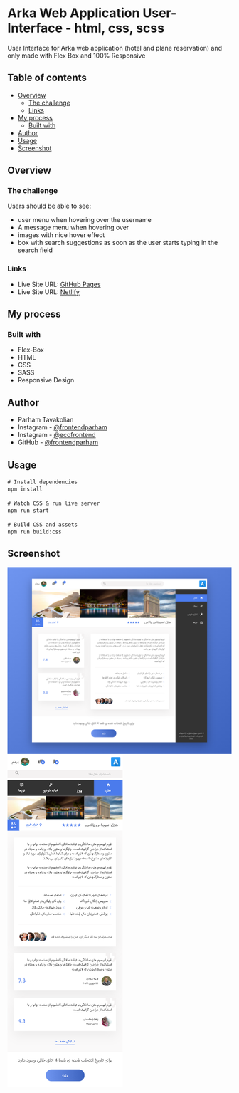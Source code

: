 # Arka Web Application User-Interface - html, css, scss
User Interface for Arka web application (hotel and plane reservation) and only made with Flex Box and 100% Responsive

## Table of contents

- [Overview](#overview)
  - [The challenge](#the-challenge)
  - [Links](#links)
- [My process](#my-process)
  - [Built with](#built-with)
- [Author](#author)
- [Usage](#usage)
- [Screenshot](#screenshot)

## Overview

### The challenge

Users should be able to see:

- user menu when hovering over the username
- A message menu when hovering over 
- images with nice hover effect
- box with search suggestions as soon as the user starts typing in the search field

### Links

- Live Site URL: [GitHub Pages](https://frontendparham.github.io/Arka-Web-Application/)
- Live Site URL: [Netlify](https://arka-web-application.netlify.app/)

## My process

### Built with

- Flex-Box
- HTML
- CSS
- SASS
- Responsive Design

## Author

- Parham Tavakolian
- Instagram - [@frontendparham](https://www.instagram.com/frontendparham)
- Instagram - [@ecofrontend](https://www.instagram.com/ecofrontend)
- GitHub - [@frontendparham](https://www.github.com/frontendparham)

## Usage

```
# Install dependencies
npm install

# Watch CSS & run live server
npm run start

# Build CSS and assets
npm run build:css
```

## Screenshot

![](./screenshot1.png)
![](./screenshot2.png)